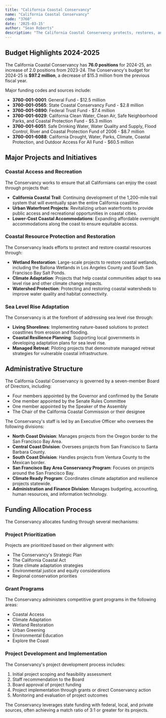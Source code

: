 ```yaml
---
title: "California Coastal Conservancy"
name: "California Coastal Conservancy"
code: "3760"
date: '2025-03-15'
author: "Sean Roberts"
description: "The California Coastal Conservancy protects, restores, and enhances coastal resources and provides public access to the California coast."
---
```


## Budget Highlights 2024-2025

The California Coastal Conservancy has **76.0 positions** for 2024-25, an increase of 2.0 positions from 2023-24. The Conservancy's budget for 2024-25 is **$97.2 million**, a decrease of $15.3 million from the previous fiscal year.

Major funding codes and sources include:
- **3760-001-0001**: General Fund - $12.5 million
- **3760-001-0565**: State Coastal Conservancy Fund - $2.8 million
- **3760-001-0890**: Federal Trust Fund - $7.4 million
- **3760-001-6029**: California Clean Water, Clean Air, Safe Neighborhood Parks, and Coastal Protection Fund - $5.3 million
- **3760-001-6051**: Safe Drinking Water, Water Quality and Supply, Flood Control, River and Coastal Protection Fund of 2006 - $8.7 million
- **3760-001-6088**: California Drought, Water, Parks, Climate, Coastal Protection, and Outdoor Access For All Fund - $60.5 million

## Major Projects and Initiatives

### Coastal Access and Recreation
The Conservancy works to ensure that all Californians can enjoy the coast through projects that:

- **California Coastal Trail**: Continuing development of the 1,200-mile trail system that will eventually span the entire California coastline.
- **Urban Waterfront Projects**: Revitalizing urban waterfronts to provide public access and recreational opportunities in coastal cities.
- **Lower-Cost Coastal Accommodations**: Expanding affordable overnight accommodations along the coast to ensure equitable access.

### Coastal Resource Protection and Restoration
The Conservancy leads efforts to protect and restore coastal resources through:

- **Wetland Restoration**: Large-scale projects to restore coastal wetlands, including the Ballona Wetlands in Los Angeles County and South San Francisco Bay Salt Ponds.
- **Climate Adaptation**: Projects that help coastal communities adapt to sea level rise and other climate change impacts.
- **Watershed Protection**: Protecting and restoring coastal watersheds to improve water quality and habitat connectivity.

### Sea Level Rise Adaptation
The Conservancy is at the forefront of addressing sea level rise through:

- **Living Shorelines**: Implementing nature-based solutions to protect coastlines from erosion and flooding.
- **Coastal Resilience Planning**: Supporting local governments in developing adaptation plans for sea level rise.
- **Managed Retreat**: Piloting projects that demonstrate managed retreat strategies for vulnerable coastal infrastructure.

## Administrative Structure

The California Coastal Conservancy is governed by a seven-member Board of Directors, including:
- Four members appointed by the Governor and confirmed by the Senate
- One member appointed by the Senate Rules Committee
- One member appointed by the Speaker of the Assembly
- The Chair of the California Coastal Commission or their designee

The Conservancy's staff is led by an Executive Officer who oversees the following divisions:
- **North Coast Division**: Manages projects from the Oregon border to the San Francisco Bay Area.
- **Central Coast Division**: Oversees projects from San Francisco to Santa Barbara County.
- **South Coast Division**: Handles projects from Ventura County to the Mexican border.
- **San Francisco Bay Area Conservancy Program**: Focuses on projects around the San Francisco Bay.
- **Climate Ready Program**: Coordinates climate adaptation and resilience projects statewide.
- **Administration and Finance Division**: Manages budgeting, accounting, human resources, and information technology.

## Funding Allocation Process

The Conservancy allocates funding through several mechanisms:

### Project Prioritization
Projects are prioritized based on their alignment with:
- The Conservancy's Strategic Plan
- The California Coastal Act
- State climate adaptation strategies
- Environmental justice and equity considerations
- Regional conservation priorities

### Grant Programs
The Conservancy administers competitive grant programs in the following areas:
- Coastal Access
- Climate Adaptation
- Wetland Restoration
- Urban Greening
- Environmental Education
- Explore the Coast

### Project Development and Implementation
The Conservancy's project development process includes:
1. Initial project scoping and feasibility assessment
2. Staff recommendation to the Board
3. Board approval of project funding
4. Project implementation through grants or direct Conservancy action
5. Monitoring and evaluation of project outcomes

The Conservancy leverages state funding with federal, local, and private sources, often achieving a match ratio of 3:1 or greater for its projects. 